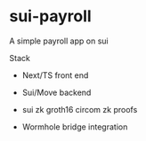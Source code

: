 # sui-payroll
A simple payroll app on sui

Stack
- Next/TS front end
- Sui/Move backend

- sui zk groth16 circom zk proofs
- Wormhole bridge integration

